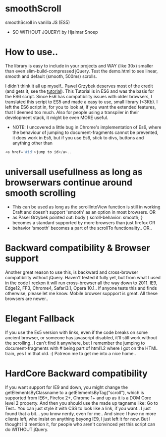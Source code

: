 # smoothScroll
smoothScroll in vanilla JS (ES5)
- SO WITHOUT JQUERY!
by Hjalmar Snoep

# How to use..
The library is easy to include in your projects and WAY (like 30x) smaller than even slim-build-compressed jQuery.
Test the demo.html to see linear, smooth and default (smooth, 500ms) scrolls.

[tutorial]:<https://pawelgrzybek.com/page-scroll-in-vanilla-javascript/>
I didn't think it all up myself.. Pawel Grzybek deserves most of the credit (and gets it, see the [tutorial]).
This Tutorial is in ES6 and was the basis for the ES6 script.
Since Es6 has compatibility issues with older browsers, I translated this script to ES5 and made
a easy to use, small library (<3Kb). I left the ES6 script in, for you to look at, if you want the 
extended features, that I deemed too much. Also for people using a transpiler in their development stack, it might be even MORE useful.
 
 * NOTE: I uncovered a little bug in Chrome's implementation of Es6, where the behaviour of jumping to document-fragments cannot be prevented, it does work in Es5, but if you use Es6, stick to divs, buttons and anything other than 
 ```javascript
 <a href='#id'>jump to id</a>..
```

# universall usefullness as long as browserwars continue around smooth scrolling
 - This can be used as long as the scrollIntoView function is still in working Draft and
doesn't support 'smooth' as an option in most browsers.
OR
 - as Pasel Grzybek pointed out:
body {
  scroll-behavior: smooth;
}
becomes a standard supported by more browsers than just firefox
OR
 - behavior 'smooth' becomes a part of the scrollTo functionality..
OR..

# Backward compatibility & Browser support
Another great reason to use this, is backward and cross-browser compatibility without jQuery. 
Haven't tested it fully yet, but from what I used in the code I reckon it will run cross-browser all the way down to 2011.
IE9, Edge12, FF3, Chrome4, Safari3.1, Opera 10.1.. If anyone tests this and finds otherwise, please let me know.
Mobile browser suppport is great. All these browsers are newer..

# Elegant Fallback
If you use the Es5 version with links, even if the code breaks on some ancient browser, or someone has javascript disabled, it'll still work without the scrolling.. 
I can't find it anywhere, but I remember the jumping to document-fragments with # being part of html1.2 where I got on the HTML train, yes I'm that old. :) Patreon me to get me into a nice home..

# HardCore Backward compatibility 
If you want support for IE9 and down, you might change the getElementsByClassname to a getElementsByTag("scroll"), which is supported from IE6+, Firefox 2+, Chrome 1+ and up as it is a DOM Core level 2 property. 
And then you should use the made up tagname like: <scroll scrollTo="test">Go to Test</scroll>..
You can just style it with CSS to look like a link, if you want..
I just found that a bit... you know nerdy, even for me.. And since I have no more clients left, who insist on anything beyong IE9, I just left it for now. But I thought I'd mention it, for people who aren't convinced yet this script can do WITHOUT jQuery.
